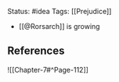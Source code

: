 Status: #idea
Tags: [[Prejudice]]

* [[@Rorsarch]] is growing 

## References

![[Chapter-7#^Page-112]]